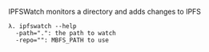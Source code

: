 IPFSWatch monitors a directory and adds changes to IPFS

```
λ. ipfswatch --help
  -path=".": the path to watch
  -repo="": MBFS_PATH to use
```
